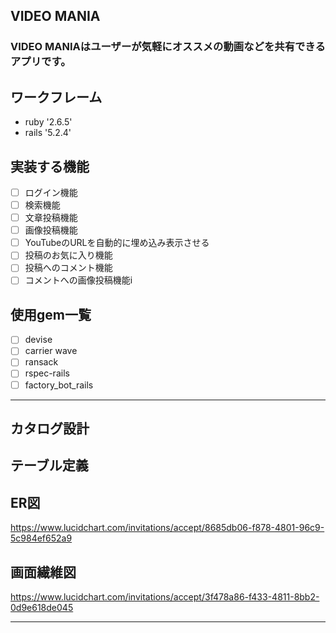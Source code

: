 ## VIDEO MANIA
### VIDEO MANIAはユーザーが気軽にオススメの動画などを共有できるアプリです。

## ワークフレーム 
- ruby '2.6.5'
- rails '5.2.4'

## 実装する機能
- [ ] ログイン機能
- [ ] 検索機能
- [ ] 文章投稿機能
- [ ] 画像投稿機能
- [ ] YouTubeのURLを自動的に埋め込み表示させる
- [ ] 投稿のお気に入り機能
- [ ] 投稿へのコメント機能
- [ ] コメントへの画像投稿機能i

## 使用gem一覧
- [ ] devise
- [ ] carrier wave
- [ ] ransack
- [ ] rspec-rails
- [ ] factory_bot_rails

****
## カタログ設計
## テーブル定義
## ER図
https://www.lucidchart.com/invitations/accept/8685db06-f878-4801-96c9-5c984ef652a9
## 画面繊維図
https://www.lucidchart.com/invitations/accept/3f478a86-f433-4811-8bb2-0d9e618de045

****
